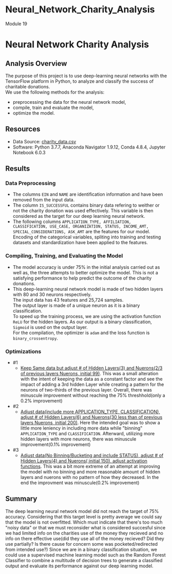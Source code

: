 # Neural_Network_Charity_Analysis
Module 19
# Neural Network Charity Analysis

## Analysis Overview
The purpose of this project is to use deep-learning neural networks with the TensorFlow platform in Python, to analyze and classify the success of charitable donations.\
We use the following methods for the analysis:
- preprocessing the data for the neural network model,
- compile, train and evaluate the model,
- optimize the model.

## Resources
- Data Source: [charity_data.csv](https://github.com/KdotGhai/Neural_Network_Charity_Analysis/blob/1f7070c13ea6d89b1f86bce925bcd17ac5c222b8/Resources/charity_data.csv)
- Software: Python 3.7.7, Anaconda Navigator 1.9.12, Conda 4.8.4, Jupyter Notebook 6.0.3

## Results

### Data Preprocessing
- The columns `EIN` and `NAME` are identification information and have been removed from the input data.
- The column `IS_SUCCESSFUL` contains binary data refering to weither or not the charity donation was used effectively. This variable is then considered as the target for our deep learning neural network.
- The following columns `APPLICATION_TYPE, AFFILIATION, CLASSIFICATION, USE_CASE, ORGANIZATION, STATUS, INCOME_AMT, SPECIAL_CONSIDERATIONS, ASK_AMT` are the features for our model.\
Encoding of the categorical variables, spliting into training and testing datasets and standardization have been applied to the features.

### Compiling, Training, and Evaluating the Model
- The model accuracy is under 75% in the initial analysis carried out as well as, the three attempts to better optimize the model. This is not a satisfying performance to help predict the outcome of the charity donations.
- This deep-learning neural network model is made of two hidden layers with 80 and 30 neurons respectively.\
The input data has 43 features and 25,724 samples.\
The output layer is made of a unique neuron as it is a binary classification.\
To speed up the training process, we are using the activation function `ReLU` for the hidden layers. As our output is a binary classification, `Sigmoid` is used on the output layer.\
For the compilation, the optimizer is `adam` and the loss function is `binary_crossentropy`.

### Optimizations
- #1
  - <u>Keep Same data but adjust # of Hidden Layers(3) and Nuerons(2/3 of previous layers Nuerons, initial 99)</u>. This was a small alteration with the intent of keeping the data as a constant factor and see the impact of adding a 3rd hidden Layer while creating a pattern for the neurons of two-thirds of the previous layer. Overall, there was minuscule improvement without reaching the 75% threshhold(only a 0.2% improvement)
- #2
  - <u>Adjust data(include more APPLICATION_TYPE, CLASSIFICATION), adjust # of Hidden Layers(6) and Nuerons(30 less than of previous layers Nuerons, initial 200)</u>. Here the intended goal was to show a little more leniency in including more data while "binning" `APPLICATION_TYPE` and `CLASSIFICATION`. Afterward, utilizing more hidden layers with more neurons, there was minuscule improvement(0.1% improvement)
- #3
  - <u>Adjust data(No Binning/Bucketing and include STATUS), adjust # of Hidden Layers(4) and Nuerons( initial 150), adjust activation functions</u>. This was a bit more extreme of an attempt at improving the model with no binning and more reasonable amount of hidden layers and nuerons with no pattern of how they decreased. In the end the improvment was minuscule(0.2% improvement)

## Summary
The deep learning neural network model did not reach the target of 75% accuracy. Considering that this target level is pretty average we could say that the model is not overfitted. Which must indicate that there's too much "noisy data" or that we must reconsider what is considered succesful since we had limited info on the charities use of the money they recieved and no info on there effective use(did they use all of the money recieved? Did they use partially? Is there cause for concern some was pocketed/redirected from intended use?)
Since we are in a binary classification situation, we could use a supervised machine learning model such as the Random Forest Classifier to combine a multitude of decision trees to generate a classified output and evaluate its performance against our deep learning model.
